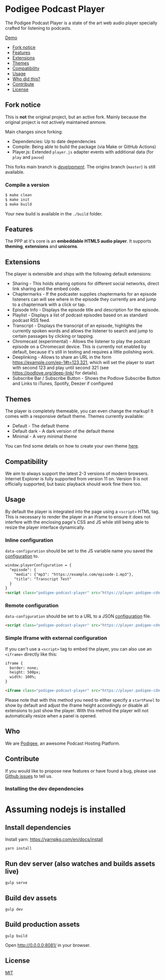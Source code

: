 # Podigee Podcast Player

The Podigee Podcast Player is a state of the art web audio player specially crafted for listening to podcasts.

[Demo](https://www.podigee.com/en/podcast-player/ 'Podigee Podcast Player Demo')

- [Fork notice](#fork-notice)
- [Features](#features)
- [Extensions](#extensions)
- [Themes](#themes)
- [Compatibility](#compatibility)
- [Usage](#usage)
- [Who did this?](#who)
- [Contribute](#contribute)
- [License](#license)

## Fork notice

This is **not** the original project, but an active fork.
Mainly because the original project is not actively maintained anmore.

Main changes since forking:
* Dependencies: Up to date dependencies
* Compile: Being able to build the package (via Make or GitHub Actions)
* Player.js: Extended `player.js` adapter events with additional data (for `play` and `pause`)

This forks main branch is [*development*](https://github.com/EngineeringKiosk/podigee-podcast-player/tree/development).
The origins branch (`master`) is still available.

### Compile a version

```sh
$ make clean
$ make init
$ make build
```

Your new build is available in the `./build` folder.

## Features

The PPP at it's core is an **embeddable HTML5 audio player**. It supports **theming**, **extensions** and **unicorns**.

## Extensions

The player is extensible and ships with the following default extensions:

- Sharing - This holds sharing options for different social networks, direct link sharing and the embed code.
- Chaptermarks - If the podcaster supplies chaptermarks for an episode listeners can will see where in the episode they currently are and jump to a chaptermark with a click or tap.
- Episode Info - Displays the episode title and description for the episode.
- Playlist - Displays a list of podcast episodes based on as standard podcast RSS feed.
- Transcript - Displays the transcript of an episode, highlights the currently spoken words and allows the listener to search and jump to certain passages by clicking or tapping.
- Chromecast (experimental) - Allows the listener to play the podcast episode on a Chromecast device. This is currently not enabled by default, because it's still in testing and requires a little polishing work.
- Deeplinking - Allows to share an URL in the form https://example.com/ep-1#t=123,321, which will set the player to start with second 123 and play until second 321 (see https://podlove.org/deep-link/ for details).
- Subscribe Bar / Subscribe Button - Shows the Podlove Subscribe Button and Links to iTunes, Spotify, Deezer if configured

## Themes

The player is completely themeable, you can even change the markup! It comes with a responsive default theme. Themes currently available:

- Default - The default theme
- Default dark - A dark version of the default theme
- Minimal - A very minimal theme

You can find some details on how to create your own theme [here](docs/theming.md).

## Compatibility

We aim to always support the latest 2-3 versions of modern browsers. Internet Explorer is fully supported from version 11 on. Version 9 is not officially supported, but basic playback should work fine there too.

## Usage

By default the player is integrated into the page using a `<script>` HTML tag. This is necessary to render the player in an iframe to ensure it does not interfere with the enclosing page's CSS and JS while still being able to resize the player interface dynamically.

### Inline configuration

`data-configuration` should be set to the JS variable name you saved the [configuration](docs/configuration.md) to.

```html
window.playerConfiguration = {
  "episode": {
    "media": {"mp3": "https://example.com/episode-1.mp3"},
    "title": "Transcript Test"
  }
}
<script class="podigee-podcast-player" src="https://player.podigee-cdn.net/podcast-player/javascripts/podigee-podcast-player.js" data-configuration="playerConfiguration"></script>
```

### Remote configuration

`data-configuration` should be set to a URL to a JSON [configuration](docs/configuration.md) file.

```html
<script class="podigee-podcast-player" src="https://player.podigee-cdn.net/podcast-player/javascripts/podigee-podcast-player.js" data-configuration="https://example.com/my-podcast-episode.json"></script>
```

### Simple Iframe with external configuration

If you can't use a `<script>` tag to embed the player, you can also use an `<iframe>` directly like this:

```html
iframe {
  border: none;
  height: 500px;
  width: 100%;
}

<iframe class="podigee-podcast-player" src="https://player.podigee-cdn.net/podcast-player/podigee-podcast-player.html?configuration=https://example.com/my-podcast-episode.json"></iframe>
```

Please note that with this method you need to either specify a `startPanel` to show by default and adjust the iframe height accordingly or disable all extensions to just show the player. With this method the player will not automatically resize when a panel is opened.

## Who

We are [Podigee](https://www.podigee.com "The Podcast Hosting Platform"), an awesome Podcast Hosting Platform.

## Contribute

If you would like to propose new features or have found a bug, please use [Github issues](https://github.com/podigee/podigee-podcast-player/issues) to tell us.

### Installing the dev dependencies

# Assuming nodejs is installed

## Install dependencies

Install yarn: https://yarnpkg.com/en/docs/install

```
yarn install
```

## Run dev server (also watches and builds assets live)

```
gulp serve
```

## Build dev assets

```
gulp dev
```

## Build production assets

```
gulp build
```

Open http://0.0.0.0:8081/ in your browser.

## License

[MIT](https://github.com/podigee/podigee-podcast-player/blob/master/LICENSE)
